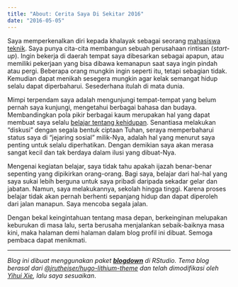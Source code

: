 ```yaml
---
title: "About: Cerita Saya Di Sekitar 2016"
date: "2016-05-05"
---
```


Saya memperkenalkan diri kepada khalayak sebagai seorang [mahasiswa teknik](https://medium.com/efekrumahbaca/kalkulasi-hidup-b478a8236ebc). Saya punya cita-cita membangun sebuah perusahaan rintisan (*start-up*). Ingin bekerja di daerah tempat saya dibesarkan sebagai apapun, atau memiliki pekerjaan yang bisa dibawa kemanapun saat saya ingin pindah atau pergi. Beberapa orang mungkin ingin seperti itu, tetapi sebagian tidak. Kemudian dapat menikah sesegera mungkin agar kelak semangat hidup selalu dapat diperbaharui. Sesederhana itulah di mata dunia.

Mimpi terpendam saya adalah mengunjungi tempat-tempat yang belum pernah saya kunjungi, mengetahui berbagai bahasa dan budaya. Membandingkan pola pikir berbagai kaum merupakan hal yang dapat membuat saya selalu [belajar tentang kehidupan](https://t.me/cpauthor). Senantiasa melakukan “diskusi” dengan segala bentuk ciptaan Tuhan, seraya memperbaharui status saya di “jejaring sosial” milik-Nya, adalah hal yang menurut saya penting untuk selalu diperhatikan. Dengan demikian saya akan merasa sangat kecil dan tak berdaya dalam ilusi yang dibuat-Nya.

Mengenai kegiatan belajar, saya tidak tahu apakah ijazah benar-benar sepenting yang dipikirkan orang-orang. Bagi saya, belajar dari hal-hal yang saya sukai lebih berguna untuk saya pribadi daripada sekadar gelar dan jabatan. Namun, saya melakukannya, sekolah hingga tinggi. Karena proses belajar tidak akan pernah berhenti sepanjang hidup dan dapat diperoleh dari jalan manapun. Saya mencoba segala jalan.

Dengan bekal keingintahuan tentang masa depan, berkeinginan melupakan keburukan di masa lalu, serta berusaha menjalankan sebaik-baiknya masa kini, maka halaman demi halaman dalam blog profil ini dibuat. Semoga pembaca dapat menikmati.

---

*Blog ini dibuat menggunakan paket* [***blogdown***](https://github.com/rstudio/blogdown) *di RStudio. Tema blog berasal dari* [*@jrutheiser/hugo-lithium-theme*](https://github.com/jrutheiser/hugo-lithium-theme) *dan telah dimodifikasi oleh* [*Yihui Xie*](https://github.com/yihui/hugo-lithium)*, lalu saya sesuaikan*.